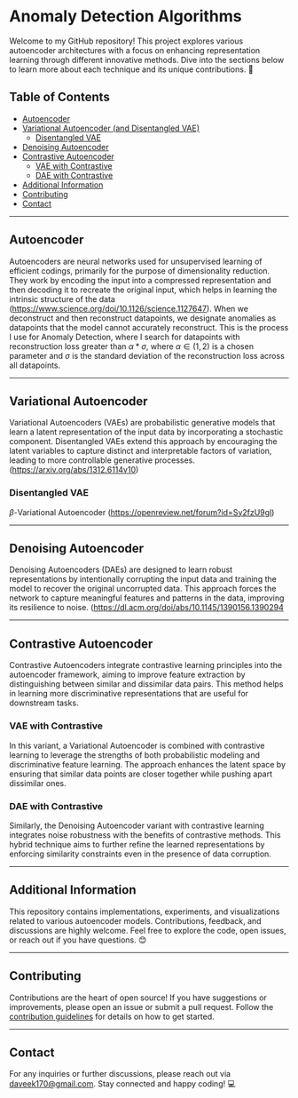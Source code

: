 # Anomaly Detection Algorithms
Welcome to my GitHub repository! This project explores various autoencoder architectures with a focus on enhancing representation learning through different innovative methods. Dive into the sections below to learn more about each technique and its unique contributions. 🚀

## Table of Contents
- [Autoencoder](#autoencoder)
- [Variational Autoencoder (and Disentangled VAE)](#variational-autoencoder)
  - [Disentangled VAE](#disentangled-vae)
- [Denoising Autoencoder](#denoising-autoencoder)
- [Contrastive Autoencoder](#contrastive-autoencoder)
  - [VAE with Contrastive](#vae-with-contrastive)
  - [DAE with Contrastive](#dae-with-contrastive)
- [Additional Information](#additional-information)
- [Contributing](#contributing)
- [Contact](#contact)

---

## Autoencoder
Autoencoders are neural networks used for unsupervised learning of efficient codings, primarily for the purpose of dimensionality reduction. They work by encoding the input into a compressed representation and then decoding it to recreate the original input, which helps in learning the intrinsic structure of the data (https://www.science.org/doi/10.1126/science.1127647). When we deconstruct and then reconstruct datapoints, we designate anomalies as datapoints that the model cannot accurately reconstruct. This is the process I use for Anomaly Detection, where I search for datapoints with reconstruction loss greater than $\alpha * \sigma$, where $\alpha \in (1,2)$ is a chosen parameter and $\sigma$ is the standard deviation of the reconstruction loss across all datapoints.

---

## Variational Autoencoder
Variational Autoencoders (VAEs) are probabilistic generative models that learn a latent representation of the input data by incorporating a stochastic component. Disentangled VAEs extend this approach by encouraging the latent variables to capture distinct and interpretable factors of variation, leading to more controllable generative processes. (https://arxiv.org/abs/1312.6114v10)

### Disentangled VAE
$\beta$-Variational Autoencoder
(https://openreview.net/forum?id=Sy2fzU9gl)

---

## Denoising Autoencoder
Denoising Autoencoders (DAEs) are designed to learn robust representations by intentionally corrupting the input data and training the model to recover the original uncorrupted data. This approach forces the network to capture meaningful features and patterns in the data, improving its resilience to noise. (https://dl.acm.org/doi/abs/10.1145/1390156.1390294

---

## Contrastive Autoencoder
Contrastive Autoencoders integrate contrastive learning principles into the autoencoder framework, aiming to improve feature extraction by distinguishing between similar and dissimilar data pairs. This method helps in learning more discriminative representations that are useful for downstream tasks.

### VAE with Contrastive
In this variant, a Variational Autoencoder is combined with contrastive learning to leverage the strengths of both probabilistic modeling and discriminative feature learning. The approach enhances the latent space by ensuring that similar data points are closer together while pushing apart dissimilar ones.

### DAE with Contrastive
Similarly, the Denoising Autoencoder variant with contrastive learning integrates noise robustness with the benefits of contrastive methods. This hybrid technique aims to further refine the learned representations by enforcing similarity constraints even in the presence of data corruption.

---

## Additional Information
This repository contains implementations, experiments, and visualizations related to various autoencoder models. Contributions, feedback, and discussions are highly welcome. Feel free to explore the code, open issues, or reach out if you have questions. 😊

---

## Contributing
Contributions are the heart of open source! If you have suggestions or improvements, please open an issue or submit a pull request. Follow the [contribution guidelines](CONTRIBUTING.md) for details on how to get started.

---

## Contact
For any inquiries or further discussions, please reach out via [daveek170@gmail.com](mailto:daveek170@gmail.com). Stay connected and happy coding! 💻
